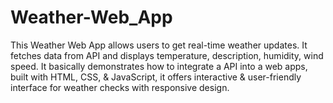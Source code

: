 # Weather-Web_App
This Weather Web App allows users to get real-time weather updates. It fetches data from API and displays temperature, description, humidity, wind speed. It basically demonstrates how to integrate a API into a web apps, built with HTML, CSS, &amp; JavaScript, it offers interactive &amp; user-friendly interface for weather checks with responsive design.
